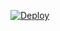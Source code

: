 [![Deploy](https://www.herokucdn.com/deploy/button.svg)](https://www.heroku.com/deploy?template=https://github.com/2022EndWorldBegin/R998)
